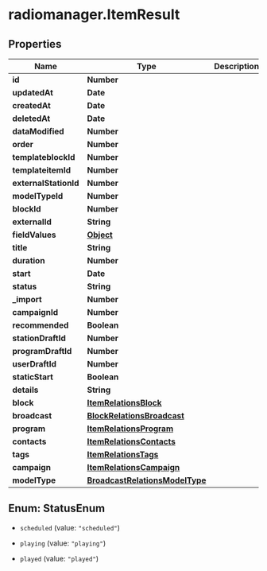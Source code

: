 # radiomanager.ItemResult

## Properties

Name | Type | Description | Notes
------------ | ------------- | ------------- | -------------
**id** | **Number** |  | [optional] 
**updatedAt** | **Date** |  | [optional] 
**createdAt** | **Date** |  | [optional] 
**deletedAt** | **Date** |  | [optional] 
**dataModified** | **Number** |  | [optional] 
**order** | **Number** |  | [optional] 
**templateblockId** | **Number** |  | [optional] 
**templateitemId** | **Number** |  | [optional] 
**externalStationId** | **Number** |  | [optional] 
**modelTypeId** | **Number** |  | 
**blockId** | **Number** |  | [optional] 
**externalId** | **String** |  | [optional] 
**fieldValues** | [**Object**](.md) |  | [optional] 
**title** | **String** |  | [optional] 
**duration** | **Number** |  | [optional] 
**start** | **Date** |  | [optional] 
**status** | **String** |  | [optional] 
**_import** | **Number** |  | [optional] 
**campaignId** | **Number** |  | [optional] 
**recommended** | **Boolean** |  | [optional] 
**stationDraftId** | **Number** |  | [optional] 
**programDraftId** | **Number** |  | [optional] 
**userDraftId** | **Number** |  | [optional] 
**staticStart** | **Boolean** |  | [optional] 
**details** | **String** |  | [optional] 
**block** | [**ItemRelationsBlock**](ItemRelationsBlock.md) |  | [optional] 
**broadcast** | [**BlockRelationsBroadcast**](BlockRelationsBroadcast.md) |  | [optional] 
**program** | [**ItemRelationsProgram**](ItemRelationsProgram.md) |  | [optional] 
**contacts** | [**ItemRelationsContacts**](ItemRelationsContacts.md) |  | [optional] 
**tags** | [**ItemRelationsTags**](ItemRelationsTags.md) |  | [optional] 
**campaign** | [**ItemRelationsCampaign**](ItemRelationsCampaign.md) |  | [optional] 
**modelType** | [**BroadcastRelationsModelType**](BroadcastRelationsModelType.md) |  | [optional] 



## Enum: StatusEnum


* `scheduled` (value: `"scheduled"`)

* `playing` (value: `"playing"`)

* `played` (value: `"played"`)




